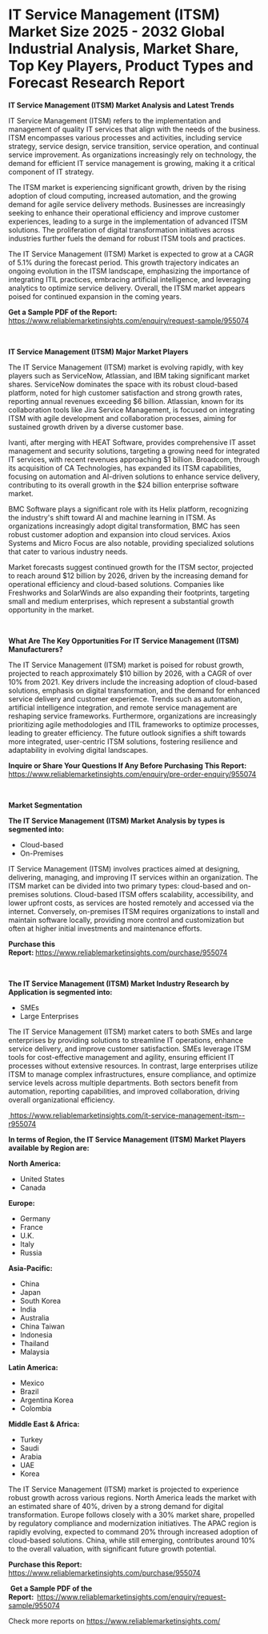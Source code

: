 <p><h1>IT Service Management (ITSM) Market Size 2025 - 2032 Global Industrial Analysis, Market Share, Top Key Players, Product Types and Forecast Research Report</h1></p><p><strong>IT Service Management (ITSM) Market Analysis and Latest Trends</strong></p>
<p><p>IT Service Management (ITSM) refers to the implementation and management of quality IT services that align with the needs of the business. ITSM encompasses various processes and activities, including service strategy, service design, service transition, service operation, and continual service improvement. As organizations increasingly rely on technology, the demand for efficient IT service management is growing, making it a critical component of IT strategy.</p><p>The ITSM market is experiencing significant growth, driven by the rising adoption of cloud computing, increased automation, and the growing demand for agile service delivery methods. Businesses are increasingly seeking to enhance their operational efficiency and improve customer experiences, leading to a surge in the implementation of advanced ITSM solutions. The proliferation of digital transformation initiatives across industries further fuels the demand for robust ITSM tools and practices.</p><p>The IT Service Management (ITSM) Market is expected to grow at a CAGR of 5.1% during the forecast period. This growth trajectory indicates an ongoing evolution in the ITSM landscape, emphasizing the importance of integrating ITIL practices, embracing artificial intelligence, and leveraging analytics to optimize service delivery. Overall, the ITSM market appears poised for continued expansion in the coming years.</p></p>
<p><strong>Get a Sample PDF of the Report:&nbsp;</strong> <a href="https://www.reliablemarketinsights.com/enquiry/request-sample/955074?utm_campaign=3014&utm_medium=2&utm_source=Github&utm_content=ia&utm_term=11032025&utm_id=it-service-management-itsm">https://www.reliablemarketinsights.com/enquiry/request-sample/955074</a></p>
<p>&nbsp;</p>
<p><strong>IT Service Management (ITSM) Major Market Players</strong></p>
<p><p>The IT Service Management (ITSM) market is evolving rapidly, with key players such as ServiceNow, Atlassian, and IBM taking significant market shares. ServiceNow dominates the space with its robust cloud-based platform, noted for high customer satisfaction and strong growth rates, reporting annual revenues exceeding $6 billion. Atlassian, known for its collaboration tools like Jira Service Management, is focused on integrating ITSM with agile development and collaboration processes, aiming for sustained growth driven by a diverse customer base.</p><p>Ivanti, after merging with HEAT Software, provides comprehensive IT asset management and security solutions, targeting a growing need for integrated IT services, with recent revenues approaching $1 billion. Broadcom, through its acquisition of CA Technologies, has expanded its ITSM capabilities, focusing on automation and AI-driven solutions to enhance service delivery, contributing to its overall growth in the $24 billion enterprise software market.</p><p>BMC Software plays a significant role with its Helix platform, recognizing the industry's shift toward AI and machine learning in ITSM. As organizations increasingly adopt digital transformation, BMC has seen robust customer adoption and expansion into cloud services. Axios Systems and Micro Focus are also notable, providing specialized solutions that cater to various industry needs.</p><p>Market forecasts suggest continued growth for the ITSM sector, projected to reach around $12 billion by 2026, driven by the increasing demand for operational efficiency and cloud-based solutions. Companies like Freshworks and SolarWinds are also expanding their footprints, targeting small and medium enterprises, which represent a substantial growth opportunity in the market.</p></p>
<p>&nbsp;</p>
<p><strong>What Are The Key Opportunities For IT Service Management (ITSM) Manufacturers?</strong></p>
<p><p>The IT Service Management (ITSM) market is poised for robust growth, projected to reach approximately $10 billion by 2026, with a CAGR of over 10% from 2021. Key drivers include the increasing adoption of cloud-based solutions, emphasis on digital transformation, and the demand for enhanced service delivery and customer experience. Trends such as automation, artificial intelligence integration, and remote service management are reshaping service frameworks. Furthermore, organizations are increasingly prioritizing agile methodologies and ITIL frameworks to optimize processes, leading to greater efficiency. The future outlook signifies a shift towards more integrated, user-centric ITSM solutions, fostering resilience and adaptability in evolving digital landscapes.</p></p>
<p><strong>Inquire or Share Your Questions If Any Before Purchasing This Report:</strong> <a href="https://www.reliablemarketinsights.com/enquiry/pre-order-enquiry/955074?utm_campaign=3014&utm_medium=2&utm_source=Github&utm_content=ia&utm_term=11032025&utm_id=it-service-management-itsm">https://www.reliablemarketinsights.com/enquiry/pre-order-enquiry/955074</a></p>
<p>&nbsp;</p>
<p><strong>Market Segmentation</strong></p>
<p><strong>The IT Service Management (ITSM) Market Analysis by types is segmented into:</strong></p>
<p><ul><li>Cloud-based</li><li>On-Premises</li></ul></p>
<p><p>IT Service Management (ITSM) involves practices aimed at designing, delivering, managing, and improving IT services within an organization. The ITSM market can be divided into two primary types: cloud-based and on-premises solutions. Cloud-based ITSM offers scalability, accessibility, and lower upfront costs, as services are hosted remotely and accessed via the internet. Conversely, on-premises ITSM requires organizations to install and maintain software locally, providing more control and customization but often at higher initial investments and maintenance efforts.</p></p>
<p><strong>Purchase this Report:&nbsp;</strong><a href="https://www.reliablemarketinsights.com/purchase/955074?utm_campaign=3014&utm_medium=2&utm_source=Github&utm_content=ia&utm_term=11032025&utm_id=it-service-management-itsm">https://www.reliablemarketinsights.com/purchase/955074</a></p>
<p>&nbsp;</p>
<p><strong>The IT Service Management (ITSM) Market Industry Research by Application is segmented into:</strong></p>
<p><ul><li>SMEs</li><li>Large Enterprises</li></ul></p>
<p><p>The IT Service Management (ITSM) market caters to both SMEs and large enterprises by providing solutions to streamline IT operations, enhance service delivery, and improve customer satisfaction. SMEs leverage ITSM tools for cost-effective management and agility, ensuring efficient IT processes without extensive resources. In contrast, large enterprises utilize ITSM to manage complex infrastructures, ensure compliance, and optimize service levels across multiple departments. Both sectors benefit from automation, reporting capabilities, and improved collaboration, driving overall organizational efficiency.</p></p>
<p><a href="https://www.reliablemarketinsights.com/it-service-management-itsm--r955074?utm_campaign=3014&utm_medium=2&utm_source=Github&utm_content=ia&utm_term=11032025&utm_id=it-service-management-itsm">&nbsp;https://www.reliablemarketinsights.com/it-service-management-itsm--r955074</a></p>
<p><strong>In terms of Region, the IT Service Management (ITSM) Market Players available by Region are:</strong></p>
<p>
    <p> <strong> North America: </strong>
        <ul>
            <li>United States</li>
            <li>Canada</li>
        </ul>
        </p> 
    <p> <strong> Europe: </strong>
        <ul>
            <li>Germany</li>
            <li>France</li>
            <li>U.K.</li>
            <li>Italy</li>
            <li>Russia</li>
        </ul>
        </p> 
    <p> <strong> Asia-Pacific: </strong>
        <ul>
            <li>China</li>
            <li>Japan</li>
            <li>South Korea</li>
            <li>India</li>
            <li>Australia</li>
            <li>China Taiwan</li>
            <li>Indonesia</li>
            <li>Thailand</li>
            <li>Malaysia</li>
        </ul>
        </p> 
    <p> <strong> Latin America: </strong>
        <ul>
            <li>Mexico</li>
            <li>Brazil</li>
            <li>Argentina Korea</li>
            <li>Colombia</li>
        </ul>
        </p> 
    <p> <strong> Middle East & Africa: </strong>
        <ul>
            <li>Turkey</li>
            <li>Saudi</li>
            <li>Arabia</li>
            <li>UAE</li>
            <li>Korea</li>
        </ul>
    </p>
    </p>
<p><p>The IT Service Management (ITSM) market is projected to experience robust growth across various regions. North America leads the market with an estimated share of 40%, driven by a strong demand for digital transformation. Europe follows closely with a 30% market share, propelled by regulatory compliance and modernization initiatives. The APAC region is rapidly evolving, expected to command 20% through increased adoption of cloud-based solutions. China, while still emerging, contributes around 10% to the overall valuation, with significant future growth potential.</p></p>
<p><strong>Purchase this Report: </strong><a href="https://www.reliablemarketinsights.com/purchase/955074?utm_campaign=3014&utm_medium=2&utm_source=Github&utm_content=ia&utm_term=11032025&utm_id=it-service-management-itsm">https://www.reliablemarketinsights.com/purchase/955074</a></p>
<p>&nbsp;<strong>Get a Sample PDF of the Report:&nbsp;&nbsp;</strong><a href="https://www.reliablemarketinsights.com/enquiry/request-sample/955074?utm_campaign=3014&utm_medium=2&utm_source=Github&utm_content=ia&utm_term=11032025&utm_id=it-service-management-itsm">https://www.reliablemarketinsights.com/enquiry/request-sample/955074</a></p>
<p><strong></strong></p>
<p>Check more reports on <a href="https://www.reliablemarketinsights.com/?utm_campaign=3014&utm_medium=2&utm_source=Github&utm_content=ia&utm_term=11032025&utm_id=it-service-management-itsm">https://www.reliablemarketinsights.com/</a></p>